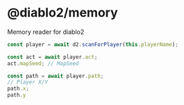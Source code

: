 # @diablo2/memory

Memory reader for diablo2


```typescript
const player = await d2.scanForPlayer(this.playerName);

const act = await player.act;
act.mapSeed; // MapSeed

const path = await player.path;
// Player X/Y
path.x;
path.y 
```